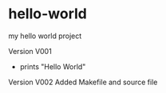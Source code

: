 # hello-world
my hello world project

Version V001
- prints "Hello World"

Version V002
  Added Makefile and source file
